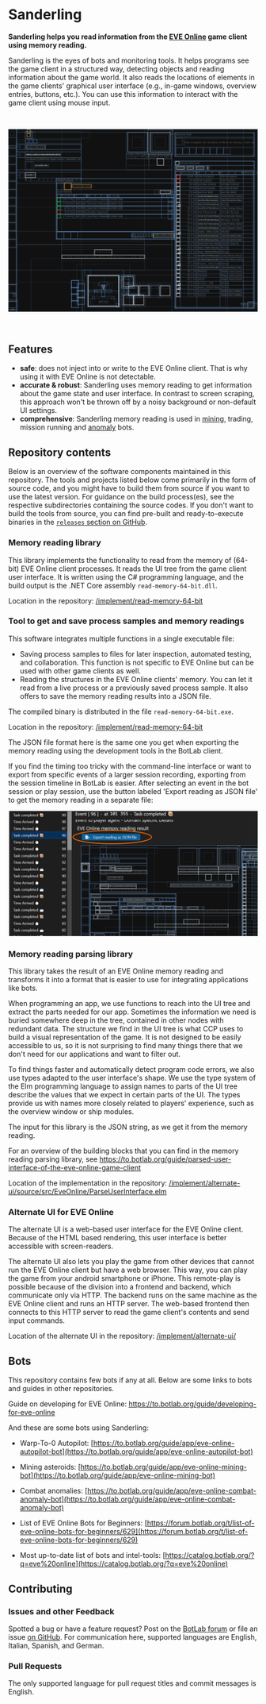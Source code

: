 # Sanderling

**Sanderling helps you read information from the [EVE Online](https://www.eveonline.com) game client using memory reading.**

Sanderling is the eyes of bots and monitoring tools. It helps programs see the game client in a structured way, detecting objects and reading information about the game world. It also reads the locations of elements in the game clients' graphical user interface (e.g., in-game windows, overview entries, buttons, etc.). You can use this information to interact with the game client using mouse input.

<br>

![Visualization of data read from the EVE Online client memory.](guide/image/2020-07-12-visualize-ui-tree.png)

<br>

## Features

+ **safe**: does not inject into or write to the EVE Online client. That is why using it with EVE Online is not detectable.
+ **accurate & robust**: Sanderling uses memory reading to get information about the game state and user interface. In contrast to screen scraping, this approach won't be thrown off by a noisy background or non-default UI settings.
+ **comprehensive**: Sanderling memory reading is used in [mining](https://to.botlab.org/guide/app/eve-online-mining-bot), trading, mission running and [anomaly](https://to.botlab.org/guide/app/eve-online-combat-anomaly-bot) bots.

## Repository contents

Below is an overview of the software components maintained in this repository. The tools and projects listed below come primarily in the form of source code, and you might have to build them from source if you want to use the latest version. For guidance on the build process(es), see the respective subdirectories containing the source codes.
If you don't want to build the tools from source, you can find pre-built and ready-to-execute binaries in the [`releases` section on GitHub](https://github.com/Arcitectus/Sanderling/releases).

### Memory reading library

This library implements the functionality to read from the memory of (64-bit) EVE Online client processes. It reads the UI tree from the game client user interface. It is written using the C# programming language, and the build output is the .NET Core assembly `read-memory-64-bit.dll`.

Location in the repository: [/implement/read-memory-64-bit](/implement/read-memory-64-bit)

### Tool to get and save process samples and memory readings

This software integrates multiple functions in a single executable file:

+ Saving process samples to files for later inspection, automated testing, and collaboration. This function is not specific to EVE Online but can be used with other game clients as well.
+ Reading the structures in the EVE Online clients' memory. You can let it read from a live process or a previously saved process sample. It also offers to save the memory reading results into a JSON file.

The compiled binary is distributed in the file `read-memory-64-bit.exe`.

Location in the repository: [/implement/read-memory-64-bit](/implement/read-memory-64-bit)

The JSON file format here is the same one you get when exporting the memory reading using the development tools in the BotLab client.

If you find the timing too tricky with the command-line interface or want to export from specific events of a larger session recording, exporting from the session timeline in BotLab is easier. After selecting an event in the bot session or play session, use the button labeled 'Export reading as JSON file' to get the memory reading in a separate file:

![Button to export EVE Online memory reading from event in a bot session](guide/image/2022-10-25-eve-online-botlab-devtools-export-memory-reading-from-event-button.png)

### Memory reading parsing library

This library takes the result of an EVE Online memory reading and transforms it into a format that is easier to use for integrating applications like bots.

When programming an app, we use functions to reach into the UI tree and extract the parts needed for our app. Sometimes the information we need is buried somewhere deep in the tree, contained in other nodes with redundant data. The structure we find in the UI tree is what CCP uses to build a visual representation of the game. It is not designed to be easily accessible to us, so it is not surprising to find many things there that we don't need for our applications and want to filter out.

To find things faster and automatically detect program code errors, we also use types adapted to the user interface's shape. We use the type system of the Elm programming language to assign names to parts of the UI tree describe the values that we expect in certain parts of the UI. The types provide us with names more closely related to players' experience, such as the overview window or ship modules.

The input for this library is the JSON string, as we get it from the memory reading.

For an overview of the building blocks that you can find in the memory reading parsing library, see https://to.botlab.org/guide/parsed-user-interface-of-the-eve-online-game-client

Location of the implementation in the repository: [/implement/alternate-ui/source/src/EveOnline/ParseUserInterface.elm](/implement/alternate-ui/source/src/EveOnline/ParseUserInterface.elm)

### Alternate UI for EVE Online

The alternate UI is a web-based user interface for the EVE Online client. Because of the HTML based rendering, this user interface is better accessible with screen-readers.

The alternate UI also lets you play the game from other devices that cannot run the EVE Online client but have a web browser. This way, you can play the game from your android smartphone or iPhone. This remote-play is possible because of the division into a frontend and backend, which communicate only via HTTP. The backend runs on the same machine as the EVE Online client and runs an HTTP server. The web-based frontend then connects to this HTTP server to read the game client's contents and send input commands.

Location of the alternate UI in the repository: [/implement/alternate-ui/](/implement/alternate-ui/)

## Bots

This repository contains few bots if any at all. Below are some links to bots and guides in other repositories.

Guide on developing for EVE Online: https://to.botlab.org/guide/developing-for-eve-online

And these are some bots using Sanderling:

+ Warp-To-0 Autopilot: [https://to.botlab.org/guide/app/eve-online-autopilot-bot](https://to.botlab.org/guide/app/eve-online-autopilot-bot)

+ Mining asteroids: [https://to.botlab.org/guide/app/eve-online-mining-bot](https://to.botlab.org/guide/app/eve-online-mining-bot)

+ Combat anomalies: [https://to.botlab.org/guide/app/eve-online-combat-anomaly-bot](https://to.botlab.org/guide/app/eve-online-combat-anomaly-bot)

+ List of EVE Online Bots for Beginners: [https://forum.botlab.org/t/list-of-eve-online-bots-for-beginners/629](https://forum.botlab.org/t/list-of-eve-online-bots-for-beginners/629)

+ Most up-to-date list of bots and intel-tools: [https://catalog.botlab.org/?q=eve%20online](https://catalog.botlab.org/?q=eve%20online)

## Contributing

### Issues and other Feedback

Spotted a bug or have a feature request? Post on the [BotLab forum](https://forum.botlab.org) or file an issue [on GitHub](https://github.com/Arcitectus/Sanderling/issues).
For communication here, supported languages are English, Italian, Spanish, and German.


### Pull Requests

The only supported language for pull request titles and commit messages is English.

